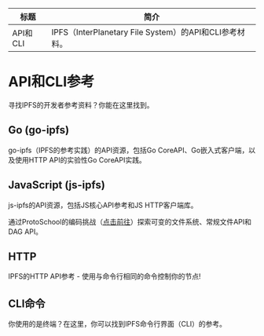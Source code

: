 标题|简介
|---|---|
API和CLI|IPFS（InterPlanetary File System）的API和CLI参考材料。

# API和CLI参考

寻找IPFS的开发者参考资料？你能在这里找到。

## Go (go-ipfs)

go-ipfs（IPFS的参考实践）的API资源，包括Go CoreAPI、Go嵌入式客户端，以及使用HTTP API的实验性Go CoreAPI实践。

## JavaScript (js-ipfs)

js-ipfs的API资源，包括JS核心API参考和JS HTTP客户端库。

通过ProtoSchool的编码挑战（[点击前往](https://proto.school/course/ipfs)）探索可变的文件系统、常规文件API和DAG API。

## HTTP

IPFS的HTTP API参考 - 使用与命令行相同的命令控制你的节点!

## CLI命令

你使用的是终端？在这里，你可以找到IPFS命令行界面（CLI）的参考。

